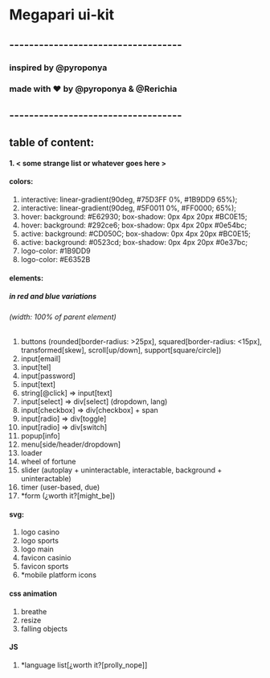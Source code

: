 # Megapari ui-kit
## -----------------------------------
### inspired by @pyroponya
### made with ♥️ by @pyroponya & @Rerichia
## -----------------------------------
## table of content:
#### 1. < some strange list or whatever goes here >

#### colors:
1. interactive: linear-gradient(90deg, #75D3FF 0%, #1B9DD9 65%);
2. interactive: linear-gradient(90deg, #5F0011 0%, #FF0000; 65%);
3. hover: background: #E62930; box-shadow: 0px 4px 20px #BC0E15;
4. hover: background: #292ce6; box-shadow: 0px 4px 20px #0e54bc;
5. active: background: #CD050C; box-shadow: 0px 4px 20px #BC0E15;
6. active: background: #0523cd; box-shadow: 0px 4px 20px #0e37bc;
7. logo-color: #1B9DD9
8. logo-color: #E6352B

#### elements:
##### in red and blue variations
###### (width: 100% of parent element)
1. buttons (rounded[border-radius: >25px], squared[border-radius: <15px], transformed[skew], scroll[up/down], support[square/circle])
2. input[email]
3. input[tel]
4. input[password]
5. input[text] <!-- only input with no label -->
6. string[@click] => input[text] <!-- i.e. promocode -->
7. input[select] => div[select] (dropdown, lang)
8. input[checkbox] => div[checkbox] + span
9. input[radio] => div[toggle]
10. input[radio] => div[switch]
11. popup[info]
12. menu[side/header/dropdown]
13. loader
14. wheel of fortune
15. slider (autoplay + uninteractable, interactable, background + uninteractable)
16. timer (user-based, due)
17. *form (¿worth it?[might_be])

#### svg:
1. logo casino
2. logo sports
3. logo main
4. favicon casinio
5. favicon sports
6. *mobile platform icons

#### css animation
1. breathe
2. resize
3. falling objects

#### JS
1. *language list[¿worth it?[prolly_nope]]
